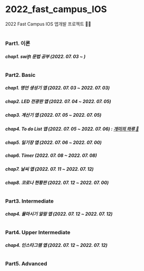 # 2022_fast_campus_IOS
2022 Fast Campus IOS 앱개발 프로젝트 👩‍💻

#

### Part1. 이론 
##### chap1. swift 문법 공부 (2022. 07. 03 ~ )

#

### Part2. Basic
##### chap1. 명언 생성기 앱 (2022. 07. 03 ~ 2022. 07. 03)
##### chap2. LED 전광판 앱 (2022. 07. 04 ~ 2022. 07. 05)
##### chap3. 계산기 앱 (2022. 07. 05 ~ 2022. 07. 05)
##### chap4. To do List 앱 (2022. 07. 05 ~ 2022. 07. 06) : [개미의 하루 🐜](https://github.com/SohyeonKim-dev/To-Do-List-App)
##### chap5. 일기장 앱 (2022. 07. 06 ~ 2022. 07. 00)
##### chap6. Timer (2022. 07. 08 ~ 2022. 07. 08)
##### chap7. 날씨 앱 (2022. 07. 11 ~ 2022. 07. 12)
##### chap8. 코로나 현황판 (2022. 07. 12 ~ 2022. 07. 00)

#

### Part3. Intermediate
##### chap4. 물마시기 알람 앱 (2022. 07. 12 ~ 2022. 07. 12)

#

### Part4. Upper Intermediate
##### chap4. 인스타그램 앱 (2022. 07. 12 ~ 2022. 07. 12)

#

### Part5. Advanced
#####


